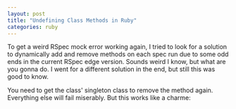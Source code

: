```yaml
---
layout: post
title: "Undefining Class Methods in Ruby"
categories: ruby
---
```

To get a weird RSpec mock error working again, I tried to look for a solution to dynamically add and remove methods on each spec run due to some odd ends in the current RSpec edge version. Sounds weird I know, but what are you gonna do. I went for a different solution in the end, but still this was good to know.

You need to get the class' singleton class to remove the method again. Everything else will fail miserably. But this works like a charme:

<script src="http://gist.github.com/11635.js"></script>